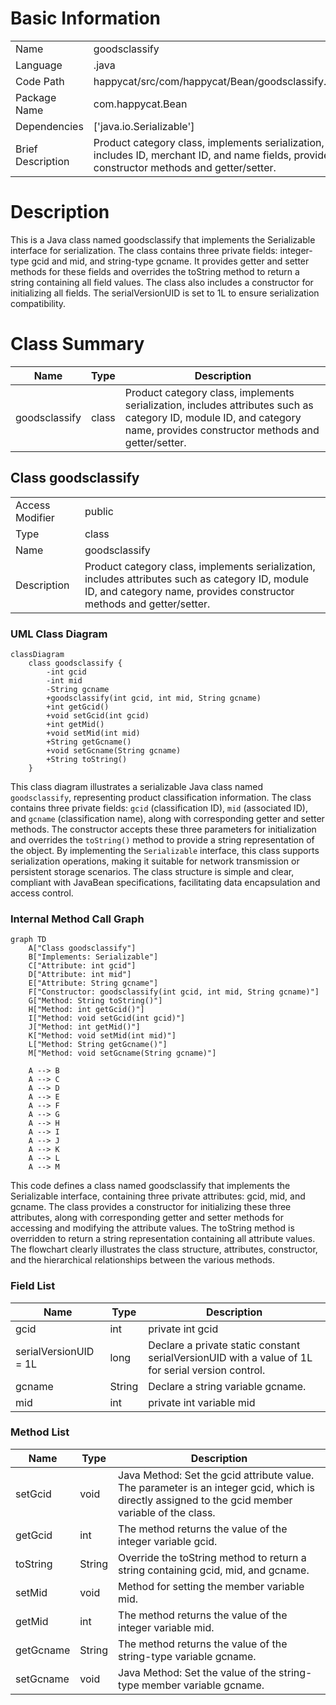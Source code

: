 # Basic Information

|      |      |
|------|------|
| Name | goodsclassify |
| Language | .java |
| Code Path | happycat/src/com/happycat/Bean/goodsclassify.java |
| Package Name | com.happycat.Bean |
| Dependencies | ['java.io.Serializable'] |
| Brief Description | Product category class, implements serialization, includes ID, merchant ID, and name fields, provides constructor methods and getter/setter. |

# Description

This is a Java class named goodsclassify that implements the Serializable interface for serialization. The class contains three private fields: integer-type gcid and mid, and string-type gcname. It provides getter and setter methods for these fields and overrides the toString method to return a string containing all field values. The class also includes a constructor for initializing all fields. The serialVersionUID is set to 1L to ensure serialization compatibility.

# Class Summary

| Name   | Type  | Description |
|-------|------|-------------|
| goodsclassify | class | Product category class, implements serialization, includes attributes such as category ID, module ID, and category name, provides constructor methods and getter/setter. |



## Class goodsclassify

|      |      |
|------|------|
| Access Modifier | public |
| Type | class |
| Name | goodsclassify |
| Description | Product category class, implements serialization, includes attributes such as category ID, module ID, and category name, provides constructor methods and getter/setter. |


### UML Class Diagram

```mermaid
classDiagram
    class goodsclassify {
        -int gcid
        -int mid
        -String gcname
        +goodsclassify(int gcid, int mid, String gcname)
        +int getGcid()
        +void setGcid(int gcid)
        +int getMid()
        +void setMid(int mid)
        +String getGcname()
        +void setGcname(String gcname)
        +String toString()
    }
```

This class diagram illustrates a serializable Java class named `goodsclassify`, representing product classification information. The class contains three private fields: `gcid` (classification ID), `mid` (associated ID), and `gcname` (classification name), along with corresponding getter and setter methods. The constructor accepts these three parameters for initialization and overrides the `toString()` method to provide a string representation of the object. By implementing the `Serializable` interface, this class supports serialization operations, making it suitable for network transmission or persistent storage scenarios. The class structure is simple and clear, compliant with JavaBean specifications, facilitating data encapsulation and access control.


### Internal Method Call Graph

```mermaid
graph TD
    A["Class goodsclassify"]
    B["Implements: Serializable"]
    C["Attribute: int gcid"]
    D["Attribute: int mid"]
    E["Attribute: String gcname"]
    F["Constructor: goodsclassify(int gcid, int mid, String gcname)"]
    G["Method: String toString()"]
    H["Method: int getGcid()"]
    I["Method: void setGcid(int gcid)"]
    J["Method: int getMid()"]
    K["Method: void setMid(int mid)"]
    L["Method: String getGcname()"]
    M["Method: void setGcname(String gcname)"]

    A --> B
    A --> C
    A --> D
    A --> E
    A --> F
    A --> G
    A --> H
    A --> I
    A --> J
    A --> K
    A --> L
    A --> M
```

This code defines a class named goodsclassify that implements the Serializable interface, containing three private attributes: gcid, mid, and gcname. The class provides a constructor for initializing these three attributes, along with corresponding getter and setter methods for accessing and modifying the attribute values. The toString method is overridden to return a string representation containing all attribute values. The flowchart clearly illustrates the class structure, attributes, constructor, and the hierarchical relationships between the various methods.

### Field List

| Name  | Type  | Description |
|-------|-------|------|
| gcid | int | private int gcid |
| serialVersionUID = 1L | long | Declare a private static constant serialVersionUID with a value of 1L for serial version control. |
| gcname | String | Declare a string variable gcname. |
| mid | int | private int variable mid |

### Method List

| Name  | Type  | Description |
|-------|-------|------|
| setGcid | void | Java Method: Set the gcid attribute value. The parameter is an integer gcid, which is directly assigned to the gcid member variable of the class. |
| getGcid | int | The method returns the value of the integer variable gcid. |
| toString | String | Override the toString method to return a string containing gcid, mid, and gcname. |
| setMid | void | Method for setting the member variable mid. |
| getMid | int | The method returns the value of the integer variable mid. |
| getGcname | String | The method returns the value of the string-type variable gcname. |
| setGcname | void | Java Method: Set the value of the string-type member variable gcname. |




